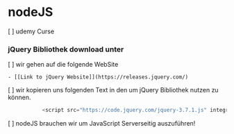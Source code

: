 # nodeJS

 [ ] udemy Curse 
 
### jQuery Bibliothek download unter
 
 [ ] wir gehen auf die folgende WebSite
    
    - [[Link to jQuery Website]](https://releases.jquery.com/)

 [ ] wir kopieren uns folgenden Text in den <head> um jQuery Bibliothek nutzen zu können.
 
 ```js
            <script src="https://code.jquery.com/jquery-3.7.1.js" integrity="sha256-eKhayi8LEQwp4NKxN+CfCh+3qOVUtJn3QNZ0TciWLP4=" crossorigin="anonymous"></script>
 ```
 
 [ ] nodeJS brauchen wir um JavaScript Serverseitig auszuführen!
 
